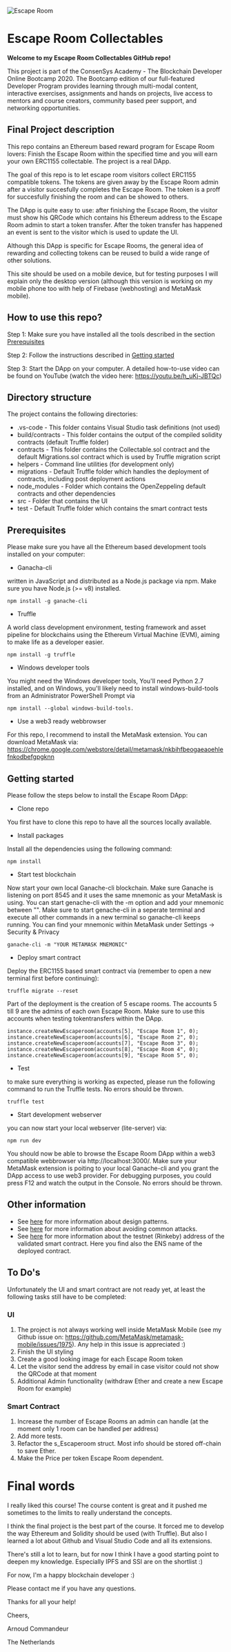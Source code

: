 ![Escape Room](https://github.com/arnoudcommandeur/Escaperoom/blob/main/src/images/logo.jpg?raw=true)

# Escape Room Collectables

**Welcome to my Escape Room Collectables GitHub repo!**

This project is part of the ConsenSys Academy - The Blockchain Developer Online Bootcamp 2020. The Bootcamp edition of our full-featured Developer Program provides learning through multi-modal content, interactive exercises, assignments and hands on projects, live access to mentors and course creators, community based peer support, and networking opportunities.

## Final Project description
This repo contains an Ethereum based reward program for Escape Room lovers: Finish the Escape Room within the specified time and you will earn your own ERC1155 collectable. The project is a real DApp.

The goal of this repo is to let escape room visitors collect ERC1155 compatible tokens. The tokens are given away by the Escape Room admin after a visitor succesfully completes the Escape Room. The token is a proff for succesfully finishing the room and can be showed to others.

The DApp is quite easy to use: after finishing the Escape Room, the visitor must show his QRCode which contains his Ethereum address to the Escape Room admin to start a token transfer. After the token transfer has happened an event is sent to the visitor which is used to update the UI.

Although this DApp is specific for Escape Rooms, the general idea of rewarding and collecting tokens can be reused to build a wide range of other solutions.

This site should be used on a mobile device, but for testing purposes I will explain only the desktop version (although this version is working on my mobile phone too with help of Firebase (webhosting) and MetaMask mobile).

## How to use this repo?

Step 1: Make sure you have installed all the tools described in the section [Prerequisites](#Prerequisites)

Step 2: Follow the instructions described in [Getting started](#Getting-started)

Step 3: Start the DApp on your computer. A detailed how-to-use video can be found on YouTube (watch the video here: https://youtu.be/h_uKj-JBTQc)

## Directory structure

The project contains the following directories:

- .vs-code - This folder contains Visual Studio task definitions (not used)
- build/contracts - This folder contains the output of the compiled solidity contracts (default Truffle folder)
- contracts - This folder contains the Collectable.sol contract and the default Migrations.sol contract which is used by Truffle migration script
- helpers - Command line utilities (for development only)
- migrations - Default Truffle folder which handles the deployment of contracts, including post deployment actions
- node_modules - Folder which contains the OpenZeppeling default contracts and other dependencies
- src - Folder that contains the UI
- test - Default Truffle folder which contains the smart contract tests


## Prerequisites

Please make sure you have all the Ethereum based development tools installed on your computer: 

- Ganacha-cli

written in JavaScript and distributed as a Node.js package via npm. Make sure you have Node.js (>= v8) installed.
```
npm install -g ganache-cli
```

- Truffle

A world class development environment, testing framework and asset pipeline for blockchains using the Ethereum Virtual Machine (EVM), aiming to make life as a developer easier.
```
npm install -g truffle
```

- Windows developer tools

You might need the Windows developer tools, You'll need Python 2.7 installed, and on Windows, you'll likely need to install windows-build-tools from an Administrator PowerShell Prompt via 
```
npm install --global windows-build-tools.
```

- Use a web3 ready webbrowser

For this repo, I recommend to install the MetaMask extension. You can download MetaMask via: https://chrome.google.com/webstore/detail/metamask/nkbihfbeogaeaoehlefnkodbefgpgknn


## Getting started

Please follow the steps below to install the Escape Room DApp:

- Clone repo

You first have to clone this repo to have all the sources locally available.

- Install packages

Install all the dependencies using the following command:
```
npm install
```

- Start test blockchain

Now start your own local Ganache-cli blockchain. Make sure Ganache is listening on port 8545 and it uses the same mnemonic as your MetaMask is using. You can start genache-cli with the -m option and add your mnemonic between "". Make sure to start genache-cli in a seperate terminal and execute all other commands in a new terminal so ganache-cli keeps running. You can find your mnemonic within MetaMask under Settings -> Security & Privacy
```
ganache-cli -m "YOUR METAMASK MNEMONIC"
```

- Deploy smart contract

Deploy the ERC1155 based smart contract via (remember to open a new terminal first before continuing):
```
truffle migrate --reset
```
Part of the deployment is the creation of 5 escape rooms. The accounts 5 till 9 are the admins of each own Escape Room. Make sure to use this accounts when testing tokentransfers within the DApp.
```
instance.createNewEscaperoom(accounts[5], "Escape Room 1", 0);
instance.createNewEscaperoom(accounts[6], "Escape Room 2", 0);
instance.createNewEscaperoom(accounts[7], "Escape Room 3", 0);
instance.createNewEscaperoom(accounts[8], "Escape Room 4", 0);
instance.createNewEscaperoom(accounts[9], "Escape Room 5", 0);
```

- Test 

to make sure everything is working as expected, please run the following command to run the Truffle tests. No errors should be thrown.
```
truffle test
```
- Start development webserver

you can now start your local webserver (lite-server) via:
```
npm run dev
```

You should now be able to browse the Escape Room DApp within a web3 compatible webbrowser via http://localhost:3000/. Make sure your MetaMask extension is poiting to your local Ganache-cli and you grant the DApp access to use web3 provider. For debugging purposes, you could press F12 and watch the output in the Console. No errors should be thrown.

## Other information

- See [here](./design_pattern_decisions.md) for more information about design patterns.
- See [here](./avoiding_common_attacks.md) for more information about avoiding common attacks.
- See [here](./deployed_address.txt) for more information about the testnet (Rinkeby) address of the validated smart contract. Here you find also the ENS name of the deployed contract.

## To Do's

Unfortunately the UI and smart contract are not ready yet, at least the following tasks still have to be completed:

### UI
1. The project is not always working well inside MetaMask Mobile (see my Github issue on: https://github.com/MetaMask/metamask-mobile/issues/1975). Any help in this issue is appreciated :)
2. Finish the UI styling
3. Create a good looking image for each Escape Room token
4. Let the visitor send the address by email in case visitor could not show the QRCode at that moment
5. Additional Admin functionality (withdraw Ether and create a new Escape Room for example)

### Smart Contract
1. Increase the number of Escape Rooms an admin can handle (at the moment only 1 room can be handled per address)
2. Add more tests.
3. Refactor the s_Escaperoom struct. Most info should be stored off-chain to save Ether.
4. Make the Price per token Escape Room dependent.

# Final words
I really liked this course! The course content is great and it pushed me sometimes to the limits to really understand the concepts.

I think the final project is the best part of the course. It forced me to develop the way Ethereum and Solidity should be used (with Truffle). But also I learned a lot about Github and Visual Studio Code and all its extensions. 

There's still a lot to learn, but for now I think I have a good starting point to deepen my knowledge. Especially IPFS and SSI are on the shortlist :)

For now, I'm a happy blockchain developer :)

Please contact me if you have any questions.

Thanks for all your help!

Cheers, 

Arnoud Commandeur

The Netherlands